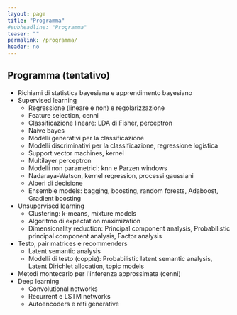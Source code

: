 ```yaml
---
layout: page
title: "Programma"
#subheadline: "Programma"
teaser: ""
permalink: /programma/
header: no
---
```

## Programma (tentativo)

* Richiami di statistica bayesiana e apprendimento bayesiano <!--`10 ore`-->
* Supervised learning <!--`30 ore`-->
	* Regressione (lineare e non) e regolarizzazione
	* Feature selection, cenni
	* Classificazione lineare: LDA di Fisher, perceptron
	* Naive bayes
	* Modelli generativi per la classificazione
	* Modelli discriminativi per la classificazione, regressione logistica
	* Support vector machines, kernel
	* Multilayer perceptron
	* Modelli non parametrici: knn e Parzen windows
	* Nadaraya-Watson, kernel regression, processi gaussiani
	* Alberi di decisione
	* Ensemble models: bagging, boosting, random forests, Adaboost, Gradient boosting
* Unsupervised learning <!--`20 ore`-->
	* Clustering: k-means, mixture models<!--, processi di Dirichlet (cenni), spectral clustering -->
	* Algoritmo di expectation maximization
	* Dimensionality reduction: Principal component analysis, Probabilistic principal component analysis, Factor analysis<!--, Manifold-->
	<!-- * Modelli temporali: Hidden Markov models -->
* Testo, pair matrices e recommenders <!--`10 ore`-->
	* Latent semantic analysis<!-- , Non negative matrix factorization -->
	* Modelli di testo (coppie): Probabilistic latent semantic analysis, Latent Dirichlet allocation, topic models
* Metodi montecarlo per l'inferenza approssimata (cenni)
* Deep learning <!--`10 ore`-->
	* Convolutional networks
	* Recurrent e LSTM networks
	* Autoencoders e reti generative


